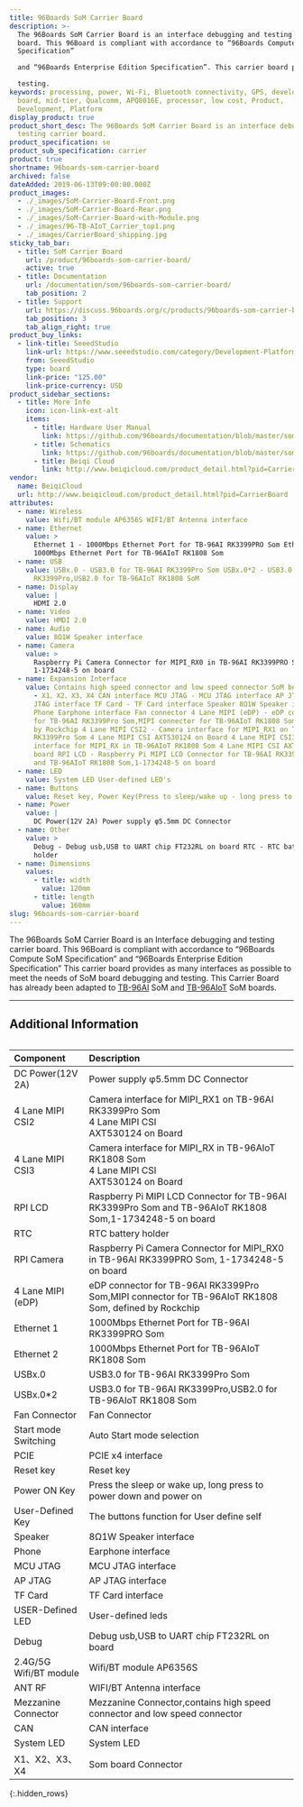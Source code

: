 ```yaml
---
title: 96Boards SoM Carrier Board
description: >-
  The 96Boards SoM Carrier Board is an interface debugging and testing carrier
  board. This 96Board is compliant with accordance to “96Boards Compute SoM
  Specification”

  and “96Boards Enterprise Edition Specification”. This carrier board provides many interface as possible to meet the needs of Som board debugging an

  testing.
keywords: processing, power, Wi-Fi, Bluetooth connectivity, GPS, development,
  board, mid-tier, Qualcomm, APQ8016E, processor, low cost, Product,
  Development, Platform
display_product: true
product_short_desc: The 96Boards SoM Carrier Board is an interface debugging and
  testing carrier board.
product_specification: se
product_sub_specification: carrier
product: true
shortname: 96boards-som-carrier-board
archived: false
dateAdded: 2019-06-13T09:00:00.000Z
product_images:
  - ./_images/SoM-Carrier-Board-Front.png
  - ./_images/SoM-Carrier-Board-Rear.png
  - ./_images/SoM-Carrier-Board-with-Module.png
  - ./_images/96-TB-AIoT_Carrier_top1.png
  - ./_images/CarrierBoard_shipping.jpg
sticky_tab_bar:
  - title: SoM Carrier Board
    url: /product/96boards-som-carrier-board/
    active: true
  - title: Documentation
    url: /documentation/som/96boards-som-carrier-board/
    tab_position: 2
  - title: Support
    url: https://discuss.96boards.org/c/products/96boards-som-carrier-board
    tab_position: 3
    tab_align_right: true
product_buy_links:
  - link-title: SeeedStudio
    link-url: https://www.seeedstudio.com/category/Development-Platforms-c-1002/single-board-computer-c-950/category/96Boards-c-31/BeiQi-CarrierBoard-Kit-For-RK1808-RK3399Pro-p-4076.html
    from: SeeedStudio
    type: board
    link-price: "125.00"
    link-price-currency: USD
product_sidebar_sections:
  - title: More Info
    icon: icon-link-ext-alt
    items:
      - title: Hardware User Manual
        link: https://github.com/96boards/documentation/blob/master/som/96boards-som-carrier-board/files/96boards-som-carrier-board-hardware-user-manual.pdf
      - title: Schematics
        link: https://github.com/96boards/documentation/blob/master/som/96boards-som-carrier-board/files/96boards-som-carrier-board-schematics.pdf
      - title: Beiqi Cloud
        link: http://www.beiqicloud.com/product_detail.html?pid=CarrierBoard
vendor:
  name: BeiqiCloud
  url: http://www.beiqicloud.com/product_detail.html?pid=CarrierBoard
attributes:
  - name: Wireless
    value: Wifi/BT module AP6356S WIFI/BT Antenna interface
  - name: Ethernet
    value: >
      Ethernet 1 - 1000Mbps Ethernet Port for TB-96AI RK3399PRO Som Ethernet 2 -
      1000Mbps Ethernet Port for TB-96AIoT RK1808 Som
  - name: USB
    value: USBx.0 - USB3.0 for TB-96AI RK3399Pro Som USBx.0*2 - USB3.0 for TB-96AI
      RK3399Pro,USB2.0 for TB-96AIoT RK1808 SoM
  - name: Display
    value: |
      HDMI 2.0
  - name: Video
    value: HMDI 2.0
  - name: Audio
    value: 8Ω1W Speaker interface
  - name: Camera
    value: >
      Raspberry Pi Camera Connector for MIPI_RX0 in TB-96AI RK3399PRO Som,
      1-1734248-5 on board
  - name: Expansion Interface
    value: Contains high speed connector and low speed connector SoM board Connector
      - X1、X2、X3、X4 CAN interface MCU JTAG - MCU JTAG interface AP JTAG - AP
      JTAG interface TF Card - TF Card interface Speaker 8Ω1W Speaker interface
      Phone Earphone interface Fan connector 4 Lane MIPI (eDP) - eDP connector
      for TB-96AI RK3399Pro Som,MIPI connector for TB-96AIoT RK1808 Som, defined
      by Rockchip 4 Lane MIPI CSI2 - Camera interface for MIPI_RX1 on TB-96AI
      RK3399Pro Som 4 Lane MIPI CSI AXT530124 on Board 4 Lane MIPI CSI3 - Camera
      interface for MIPI_RX in TB-96AIoT RK1808 Som 4 Lane MIPI CSI AXT530124 on
      board RPI LCD - Raspberry Pi MIPI LCD Connector for TB-96AI RK3399Pro Som
      and TB-96AIoT RK1808 Som,1-1734248-5 on board
  - name: LED
    value: System LED User-defined LED's
  - name: Buttons
    value: Reset key, Power Key(Press to sleep/wake up - long press to power down/on)
  - name: Power
    value: |
      DC Power(12V 2A) Power supply φ5.5mm DC Connector
  - name: Other
    value: >
      Debug - Debug usb,USB to UART chip FT232RL on board RTC - RTC battery
      holder
  - name: Dimensions
    values:
      - title: width
        value: 120mm
      - title: length
        value: 160mm
slug: 96boards-som-carrier-board
---
```

The 96Boards SoM Carrier Board is an Interface debugging and testing carrier board. This 96Board is compliant with accordance to “96Boards Compute SoM Specification” and “96Boards Enterprise Edition Specification” This carrier board provides as many interfaces as possible to meet the needs of SoM board debugging and testing. This Carrier Board has already been adapted to [TB-96AI](/product/tb-96ai/) SoM and [TB-96AIoT](/product/tb-96aiot/) SoM boards.
***

## Additional Information
<div style="overflow-x:scroll;" markdown="1">

|   Component          |   Description |
|:---------------------|:--------------|
|  DC Power(12V 2A)    | Power supply φ5.5mm DC Connector              |
|  4 Lane MIPI CSI2    | Camera interface for MIPI_RX1 on TB-96AI RK3399Pro Som <br> 4 Lane MIPI CSI <br> AXT530124 on Board |
|  4 Lane MIPI CSI3    | Camera interface for MIPI_RX in TB-96AIoT RK1808 Som <br> 4 Lane MIPI CSI <br> AXT530124 on Board |
|  RPI LCD    | Raspberry Pi MIPI LCD Connector for TB-96AI RK3399Pro Som and TB-96AIoT RK1808 Som,1-1734248-5 on board |
|  RTC    | RTC battery holder |
|  RPI Camera    | Raspberry Pi Camera Connector for MIPI_RX0 in TB-96AI RK3399PRO Som, 1-1734248-5 on board |
|  4 Lane MIPI (eDP)    | eDP connector for TB-96AI RK3399Pro Som,MIPI connector for TB-96AIoT RK1808 Som, defined by Rockchip |
|  Ethernet 1    | 1000Mbps Ethernet Port for TB-96AI RK3399PRO Som |
|  Ethernet 2    | 1000Mbps Ethernet Port for TB-96AIoT RK1808 Som |
|  USBx.0    | USB3.0 for TB-96AI RK3399Pro Som |
|  USBx.0*2    | USB3.0 for TB-96AI RK3399Pro,USB2.0 for TB-96AIoT RK1808 Som |
|  Fan Connector   | Fan Connector   |
|  Start mode Switching   | Auto Start mode selection  |
|  PCIE   | PCIE x4 interface  |
|  Reset key   | Reset key |
|  Power ON Key  | Press the sleep or wake up, long press to power down and power on |
|  User-Defined Key  | The buttons function for User define self |
|  Speaker  | 8Ω1W Speaker interface |
|  Phone  | Earphone interface |
|  MCU JTAG  | MCU JTAG interface |
|  AP JTAG | AP JTAG interface |
|  TF Card | TF Card interface |
|  USER-Defined LED | User-defined leds |
|  Debug | Debug usb,USB to UART chip FT232RL on board |
|  2.4G/5G Wifi/BT module | Wifi/BT module AP6356S |
|  ANT RF | WIFI/BT Antenna interface |
|  Mezzanine Connector | Mezzanine Connector,contains high speed connector and low speed connector |
|  CAN | CAN interface |
|  System LED | System LED |
|  X1、X2、X3、X4 | Som board Connector |
{:.hidden_rows}
</div>
